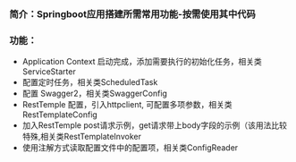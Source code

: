 ### 简介：Springboot应用搭建所需常用功能-按需使用其中代码
### 功能：
- Application Context 启动完成，添加需要执行的初始化任务，相关类ServiceStarter
- 配置定时任务，相关类ScheduledTask
- 配置 Swagger2，相关类SwaggerConfig
- RestTemple 配置，引入httpclient, 可配置多项参数，相关类RestTemplateConfig
- 加入RestTemple post请求示例，get请求带上body字段的示例（该用法比较特殊,相关类RestTemplateInvoker
- 使用注解方式读取配置文件中的配置项，相关类ConfigReader
